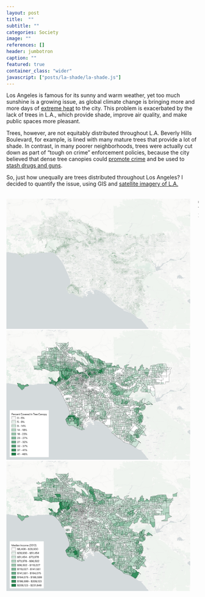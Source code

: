 ```yaml
---
layout: post
title:  ""
subtitle: ""
categories: Society
image: ""
references: []
header: jumbotron
caption: ""
featured: true
container_class: "wider"
javascript: ["posts/la-shade/la-shade.js"]
---
```


Los Angeles is famous for its sunny and warm weather, yet too much sunshine is a growing issue, as global climate change is bringing more and more days of [extreme heat](https://www.nytimes.com/2017/06/22/us/california-today-extreme-heat.html) to the city. This problem is exacerbated by the lack of trees in L.A., which provide shade, improve air quality, and make public spaces more pleasant.

Trees, however, are not equitably distributed throughout L.A. Beverly Hills Boulevard, for example, is lined with many mature trees that provide a lot of shade. In contrast, in many poorer neighborhoods, trees were actually cut down as part of “tough on crime” enforcement policies, because the city believed that dense tree canopies could [promote crime](https://99percentinvisible.org/episode/shade/) and be used to [stash drugs and guns](https://www.nytimes.com/2019/12/01/us/los-angeles-shade-climate-change.html).

So, just how unequally are trees distributed throughout Los Angeles? I decided to quantify the issue, using GIS and [satellite imagery of L.A.](https://www.fs.usda.gov/detailfull/r5/communityforests/?cid=fseprd647442&width=full)
<br>
<br>

<div id = 'scrolling-vis' class = "columns">
  <div id = 'vis' class = "column">
    <!-- <div id = "map"></div> -->
    <div id = "graph"></div>
    <img id = "img1" src = "/assets/graphics/posts/la-shade/tree-canopy.png">
    <img id = "img2" src = "/assets/graphics/posts/la-shade/tree-canopy-tracts.png">
    <img id = "img3" src = "/assets/graphics/posts/la-shade/income.png">
  </div>
  <div id = 'sections' class = "column is-narrow">
    <section class="step">
    0
    </section>  
    <section class="step">
    1
    </section>
    <section class="step">
    2
    <br>
    <br>
    <br>
    <br>
    <br>
    <br>
    </section>
  </div>
</div>
<br>
<br>
